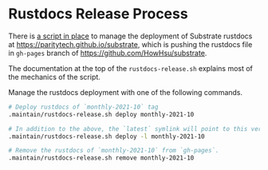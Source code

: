 # Rustdocs Release Process

There is [a script in place](../.maintain/rustdocs-release.sh) to manage the deployment of Substrate rustdocs at
https://paritytech.github.io/substrate, which is pushing the rustdocs file in `gh-pages` branch of
https://github.com/HowHsu/substrate.

The documentation at the top of the `rustdocs-release.sh` explains most of the mechanics of the script.

Manage the rustdocs deployment with one of the following commands.

```bash
# Deploy rustdocs of `monthly-2021-10` tag
.maintain/rustdocs-release.sh deploy monthly-2021-10

# In addition to the above, the `latest` symlink will point to this version of rustdocs
.maintain/rustdocs-release.sh deploy -l monthly-2021-10

# Remove the rustdocs of `monthly-2021-10` from `gh-pages`.
.maintain/rustdocs-release.sh remove monthly-2021-10
```
